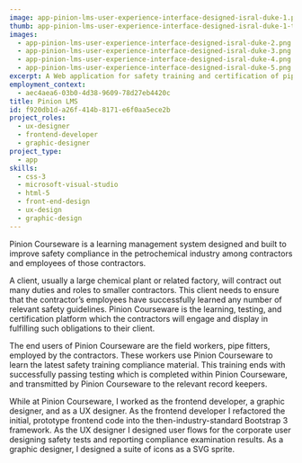 ```yaml
---
image: app-pinion-lms-user-experience-interface-designed-isral-duke-1.png
thumb: app-pinion-lms-user-experience-interface-designed-isral-duke-1-t.png
images:
  - app-pinion-lms-user-experience-interface-designed-isral-duke-2.png
  - app-pinion-lms-user-experience-interface-designed-isral-duke-3.png
  - app-pinion-lms-user-experience-interface-designed-isral-duke-4.png
  - app-pinion-lms-user-experience-interface-designed-isral-duke-5.png
excerpt: A Web application for safety training and certification of pipeline workers.
employment_context:
  - aec4aea6-03b0-4d38-9609-78d27eb4420c
title: Pinion LMS
id: f920db1d-a26f-414b-8171-e6f0aa5ece2b
project_roles:
  - ux-designer
  - frontend-developer
  - graphic-designer
project_type:
  - app
skills:
  - css-3
  - microsoft-visual-studio
  - html-5
  - front-end-design
  - ux-design
  - graphic-design
---
```

<p>Pinion Courseware is a learning management system designed and built to improve safety compliance in the petrochemical industry among contractors and employees of those contractors.
</p>
<p>A client, usually a large chemical plant or related factory, will contract out many duties and roles to smaller contractors. This client needs to ensure that the contractor’s employees have successfully learned any number of relevant safety guidelines. Pinion Courseware is the learning, testing, and certification platform which the contractors will engage and display in fulfilling such obligations to their client.
</p>
<p>The end users of Pinion Courseware are the field workers, pipe fitters, employed by the contractors. These workers use Pinion Courseware to learn the latest safety training compliance material. This training ends with successfully passing testing which is completed within Pinion Courseware, and transmitted by Pinion Courseware to the relevant record keepers.
</p>
<p>While at Pinion Courseware, I worked as the frontend developer, a graphic designer, and as a UX designer. As the frontend developer I refactored the initial, prototype frontend code into the then-industry-standard Bootstrap 3 framework. As the UX designer I designed user flows for the corporate user designing safety tests and reporting compliance examination results. As a graphic designer, I designed a suite of icons as a SVG sprite.
</p>